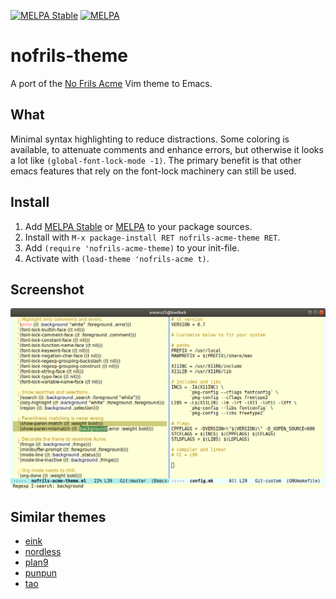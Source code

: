 [![MELPA Stable](https://stable.melpa.org/packages/nofrils-acme-theme-badge.svg)](https://stable.melpa.org/#/nofrils-acme-theme)
[![MELPA](https://melpa.org/packages/nofrils-acme-theme-badge.svg)](https://melpa.org/#/nofrils-acme-theme)

# nofrils-theme

A port of the [No Frils Acme](https://github.com/robertmeta/nofrils)
Vim theme to Emacs.

## What

Minimal syntax highlighting to reduce distractions.  Some coloring is
available, to attenuate comments and enhance errors, but otherwise it
looks a lot like `(global-font-lock-mode -1)`.  The primary benefit is
that other emacs features that rely on the font-lock machinery can
still be used.

## Install

1. Add [MELPA Stable](https://stable.melpa.org/) or [MELPA](https://melpa.org/) to your package sources.
2. Install with `M-x package-install RET nofrils-acme-theme RET`.
3. Add `(require 'nofrils-acme-theme)` to your init-file.
4. Activate with `(load-theme 'nofrils-acme t)`.

## Screenshot

![Screenshot](screenshot.png)

## Similar themes

- [eink](https://github.com/maio/eink-emacs)
- [nordless](https://github.com/lthms/nordless-theme.el)
- [plan9](https://github.com/john2x/plan9-theme.el)
- [punpun](https://github.com/wasamasa/punpun-theme)
- [tao](https://github.com/11111000000/tao-theme-emacs)

